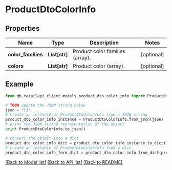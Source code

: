 # ProductDtoColorInfo


## Properties
Name | Type | Description | Notes
------------ | ------------- | ------------- | -------------
**color_families** | **List[str]** | Product color families (array). | [optional] 
**colors** | **List[str]** | Product color (array). | [optional] 

## Example

```python
from gb_retailapi_client.models.product_dto_color_info import ProductDtoColorInfo

# TODO update the JSON string below
json = "{}"
# create an instance of ProductDtoColorInfo from a JSON string
product_dto_color_info_instance = ProductDtoColorInfo.from_json(json)
# print the JSON string representation of the object
print ProductDtoColorInfo.to_json()

# convert the object into a dict
product_dto_color_info_dict = product_dto_color_info_instance.to_dict()
# create an instance of ProductDtoColorInfo from a dict
product_dto_color_info_form_dict = product_dto_color_info.from_dict(product_dto_color_info_dict)
```
[[Back to Model list]](../README.md#documentation-for-models) [[Back to API list]](../README.md#documentation-for-api-endpoints) [[Back to README]](../README.md)


